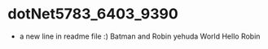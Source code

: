 # dotNet5783_6403_9390
  * a new line in readme file :)
  Batman and Robin
  yehuda World
  Hello Robin